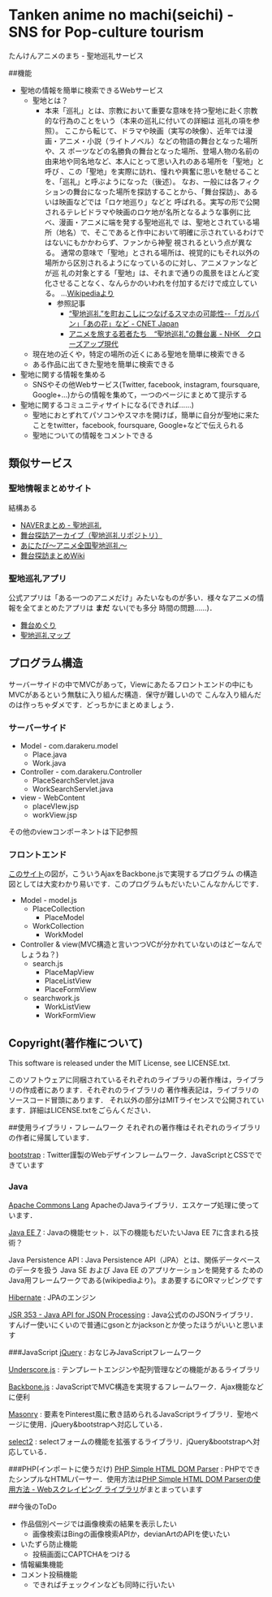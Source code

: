 ﻿Tanken anime no machi(seichi) - SNS for Pop-culture tourism
=====
たんけんアニメのまち - 聖地巡礼サービス

##機能
* 聖地の情報を簡単に検索できるWebサービス
    * 聖地とは？
        * 本来「巡礼」とは、宗教において重要な意味を持つ聖地に赴く宗教的な行為のことをいう（本来の巡礼に付いての詳細は
巡礼の項を参照）。
ここから転じて、ドラマや映画（実写の映像）、近年では漫画・アニメ・小説（ライトノベル）などの物語の舞台となった場所や、ス
ポーツなどの名勝負の舞台となった場所、登場人物の名前の由来地や同名地など、本人にとって思い入れのある場所を「聖地」と呼び
、この「聖地」を実際に訪れ、憧れや興奮に思いを馳せることを、「巡礼」と呼ぶようになった（後述）。
なお、一般には各フィクションの舞台になった場所を探訪することから、「舞台探訪」、あるいは映画などでは「ロケ地巡り」などと
呼ばれる。実写の形で公開されるテレビドラマや映画のロケ地が名所となるような事例に比べ、漫画・アニメに端を発する聖地巡礼で
は、聖地とされている場所（地名）で、そこであると作中において明確に示されているわけではないにもかかわらず、ファンから神聖
視されるという点が異なる。
通常の意味で「聖地」とされる場所は、視覚的にもそれ以外の場所から区別されるようになっているのに対し、アニメファンなどが巡
礼の対象とする「聖地」は、それまで通りの風景をほとんど変化させることなく、なんらかのいわれを付加するだけで成立している。
…[Wikipediaより](http://ja.wikipedia.org/wiki/%E5%B7%A1%E7%A4%BC_%28%E9%80%9A%E4%BF%97%29)
            * 参照記事
                * [“聖地巡礼”を町おこしにつなげるスマホの可能性--「ガルパン」「あの花」など - CNET Japan](http://japan.cnet.com/sp/mobile_consulting/35039966/)
                * [アニメを旅する若者たち　“聖地巡礼”の舞台裏 - NHK　クローズアップ現代 ](http://www.nhk.or.jp/gendai/kiroku/detail02_3171_1.html)
    * 現在地の近くや，特定の場所の近くにある聖地を簡単に検索できる
    * ある作品に出てきた聖地を簡単に検索できる
* 聖地に関する情報を集める
    * SNSやその他Webサービス(Twitter, facebook, instagram, foursquare, Google+...)からの情報を集めて，一つのページにまとめて提示する
* 聖地に関するコミュニティサイトになる(できれば……)
    * 聖地におとずれてパソコンやスマホを開けば，簡単に自分が聖地に来たことをtwitter，facebook, foursquare, Google+などで伝えられる
    * 聖地についての情報をコメントできる

## 類似サービス
### 聖地情報まとめサイト
結構ある
* [NAVERまとめ - 聖地巡礼](http://matome.naver.jp/topic/1LwYh)
* [舞台探訪アーカイブ（聖地巡礼リポジトリ）](http://legwork.g.hatena.ne.jp/)
* [あにたび～アニメ全国聖地巡礼～](http://anitabi.m38.coreserver.jp/)
* [舞台探訪まとめWiki](http://wiki.livedoor.jp/lsh_er/)

### 聖地巡礼アプリ
公式アプリは「ある一つのアニメだけ」みたいなものが多い．様々なアニメの情報を全てまとめたアプリは **まだ** ない(でも多分
時間の問題……)．
* [舞台めぐり](https://play.google.com/store/apps/details?id=jp.linknetwork.anitrip)
* [聖地巡礼マップ](http://comming-soon.net/seichi/)

## プログラム構造
サーバーサイドの中でMVCがあって，Viewにあたるフロントエンドの中にもMVCがあるという無駄に入り組んだ構造．保守が難しいので
こんな入り組んだのは作っちゃダメです．どっちかにまとめましょう．
### サーバーサイド
* Model - com.darakeru.model
    * Place.java
    * Work.java
* Controller - com.darakeru.Controller
    * PlaceSearchServlet.java
    * WorkSearchServlet.java
* view - WebContent
    * placeVIew.jsp
    * workView.jsp

その他のviewコンポーネントは下記参照

### フロントエンド
[このサイト](http://tech-sketch.jp/2013/10/jqmized-backbone-1.html)の図が，こういうAjaxをBackbone.jsで実現するプログラム
の構造図としては大変わかり易いです．このプログラムもだいたいこんなかんじです．
* Model - model.js
    * PlaceCollection
        * PlaceModel
    * WorkCollection
        * WorkModel
* Controller & view(MVC構造と言いつつVCが分かれていないのはどーなんでしょうね？)
    * search.js
        * PlaceMapView
        * PlaceListView
        * PlaceFormView
    * searchwork.js
        * WorkListView
        * WorkFormView

## Copyright(著作権について)
This software is released under the MIT License, see LICENSE.txt.

このソフトウェアに同梱されているそれぞれのライブラリの著作権は，ライブラリの作成者にあります．それぞれのライブラリの
著作権表記は，ライブラリのソースコード冒頭にあります．
それ以外の部分はMITライセンスで公開されています．詳細はLICENSE.txtをごらんください．

##使用ライブラリ・フレームワーク
それぞれの著作権はそれぞれのライブラリの作者に帰属しています．

[bootstrap](http://getbootstrap.com/)
: Twitter謹製のWebデザインフレームワーク．JavaScriptとCSSでできています

### Java
[Apache Commons Lang](http://commons.apache.org/proper/commons-lang/)
ApacheのJavaライブラリ．エスケープ処理に使っています．

[Java EE 7](http://www.oracle.com/technetwork/jp/java/javaee/overview/index.html)
: Javaの機能セット．以下の機能もだいたいJava EE 7に含まれる技術？

Java Persistence API
: Java Persistence API（JPA）とは、関係データベースのデータを扱う Java SE および Java EE のアプリケーションを開発する
ためのJava用フレームワークである(wikipediaより)。まあ要するにORマッピングです

[Hibernate](http://hibernate.org/)
: JPAのエンジン

[JSR 353 - Java API for JSON Processing](https://jsonp.java.net/)
: Java公式ののJSONライブラリ．すんげー使いにくいので普通にgsonとかjacksonとか使ったほうがいいと思います

###JavaScript
[jQuery](http://jquery.com/)
:  おなじみJavaScriptフレームワーク

[Underscore.js](http://underscorejs.org/)
:  テンプレートエンジンや配列管理などの機能があるライブラリ

[Backbone.js](http://backbonejs.org/)
: JavaScriptでMVC構造を実現するフレームワーク．Ajax機能などに便利

[Masonry](http://masonry.desandro.com/)
: 要素をPinterest風に敷き詰められるJavaScriptライブラリ．聖地ページに使用．jQuery&bootstrapへ対応している．

[select2](http://ivaynberg.github.io/select2/)
: selectフォームの機能を拡張するライブラリ．jQuery&bootstrapへ対応している．

###PHP(インポートに使うだけ)
[PHP Simple HTML DOM Parser](http://sourceforge.net/projects/simplehtmldom/files/)
: PHPでできたシンプルなHTMLパーサー．使用方法は[PHP Simple HTML DOM Parserの使用方法 - Webスクレイピング ライブラリ](http://www.crystal-creation.com/web-appli/technical-information/programming/php/library/simplehtmldom/)がまとまっています

##今後のToDo
* 作品個別ページでは画像検索の結果を表示したい
    * 画像検索はBingの画像検索APIか，devianArtのAPIを使いたい
* いたずら防止機能
    * 投稿画面にCAPTCHAをつける
* 情報編集機能
* コメント投稿機能
    * できればチェックインなども同時に行いたい